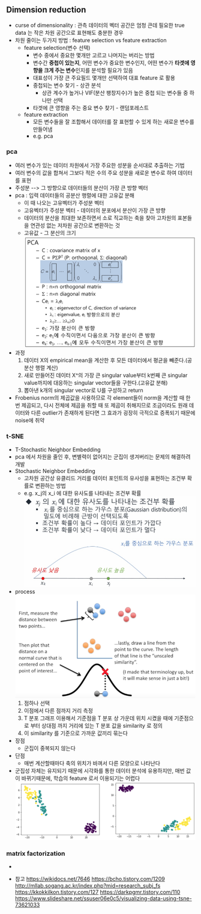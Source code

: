 ## Dimension reduction
* curse of dimensionality : 관측 데이터의 벡터 공간은 엄청 큰데 필요한 true data 는 작은 차원 공간으로 표현해도 충분한 경우
* 차원 줄이는 두가지 방법 : feature selection vs feature extraction
	* feature selection(변수 선택)
		* 변수 중에서 중요한 몇개만 고르고 나머지는 버리는 방법
		* 변수간 **중첩이 있는지**, 어떤 변수가 중요한 변수인지, 어떤 변수가 **타겟에 영향을 크게 주는 변수**인지를 분석할 필요가 있음
		* 대표성이 가장 큰 주요필드 몇개만 선택하여 대표 feature 로 활용
		* 중첩되는 변수 찾기 - 상관 분석
			- 상관 계수가 높거나 VIF(분산 팽창지수)가 높은 중첩 되는 변수들 중 하나만 선택
		* 타겟에 큰 영향을 주는 중요 변수 찾기 - 랜덤포레스트
	* feature extraction
		* 모든 변수들을 잘 조합해서 데이터를 잘 표현할 수 있게 하는 새로운 변수를 만들어냄
		* e.g. pca

### pca
* 여러 변수가 있는 데이터 차원에서 가장 주요한 성분을 순서대로 추출하는 기법
* 여러 변수의 값을 합쳐서 그보다 적은 수의 주요 성분을 새로운 변수로 하여 데이터를 표현
* 주성분 --> 그 방향으로 데이터들의 분산이 가장 큰 방향 벡터
* pca : 입력 데이터들의 공분산 행렬에 대한 고유값 분해
	* 이 때 나오는 고유벡터가 주성분 벡터
	* 고유벡터가 주성분 벡터 - 데이터의 분포에서 분산이 가장 큰 방향
	* 데이터의 분산을 최대한 보존하면서 소로 직교하는 축을 찾아 고차원의 표본들을 연관성 없는 저차원 공간으로 변환하는 것
	* 고유값 - 그 분산의 크기
![pca](image/6_1.PNG "pca")
* 과정
	1. 데이터 X의 empirical mean을 계산한 후 모든 데이터에서 평균을 빼준다.(공분산 행렬 계산)
	2. 새로 만들어진 데이터 X^의 가장 큰 singular value부터 k번째 큰 singular value까지에 대응하는 singular vector들을 구한다.(고유값 분해)
	3. 뽑아낸 k개의 singular vector로 U를 구성하고 return
* Frobenius norm의 제곱값을 사용하므로 각 element들이 norm을 계산할 때 한 번 제곱되고, 다시 전체에 제곱을 취할 때 또 제곱이 취해지므로 조금이라도 원래 데이터와 다른 outlier가 존재하게 된다면 그 효과가 굉장히 극적으로 증폭되기 때문에 noise에 취약

### t-SNE
* T-Stochastic Neighbor Embedding
* pca 에서 차원을 줄인 후, 변별력이 없어지는 군집이 생겨버리는 문제의 해결하려 개발
* Stochastic Neighbor Embedding
	* 고차원 공간상 유클리드 거리를 데이터 포인트의 유사성을 표현하는 조건부 확률로 변환하는 방법
	* e.g. x_j의 x_i 에 대한 유사도를 나타내는 조건부 확률
	![t-sne](image/6_4.PNG "t-sne")
* process
	![t-sne](image/6_2.PNG "t-sne")
	1. 점하나 선택
	2. 이점에서 다른 점까지 거리 측정
	3. T 분포 그래프 이용해서 기준점을 T 분포 상 가운데 위치 시켰을 때에 기준점으로 부터 상대점 까지 거리에 있는 T 분포 값을 similarity 로 정의
	4. 이 similarity 를 기준으로 가까운 값끼리 묶는다
* 장점
	* 군집이 중복되지 않는다
* 단점
	* 매번 계산할때마다 축의 위치가 바껴서 다른 모양으로 나타난다
* 군집성 자체는 유지되기 때문에 시각화를 통한 데이터 분석에 유용하지만, 매번 값이 바뀌기때문에, 학습의 feature 로서 이용되기는 어렵다
![t-sne](image/6_3.PNG "t-sne")


### matrix factorization
* 


* 참고
https://wikidocs.net/7646
https://bcho.tistory.com/1209
http://mllab.sogang.ac.kr/index.php?mid=research_subj_fs
https://kkokkilkon.tistory.com/127
https://darkpgmr.tistory.com/110
https://www.slideshare.net/ssuser06e0c5/visualizing-data-using-tsne-73621033